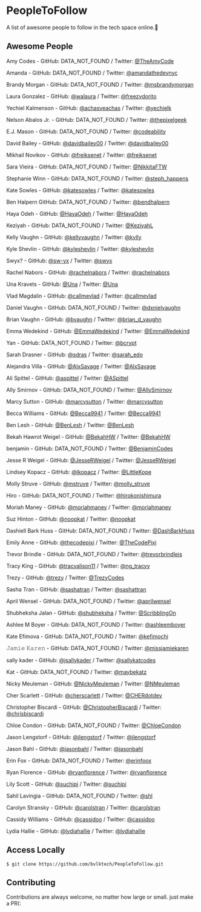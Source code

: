 # PeopleToFollow
A list of awesome people to follow in the tech space online.🎉

## Awesome People
Amy Codes - GitHub: DATA_NOT_FOUND / Twitter: [@TheAmyCode](https://Twitter.com/TheAmyCode)

Amanda - GitHub: DATA_NOT_FOUND / Twitter: [@amandathedevnyc](https://Twitter.com/amandathedevnyc)

Brandy Morgan - GitHub: DATA_NOT_FOUND / Twitter: [@msbrandymorgan](https://Twitter.com/msbrandymorgan)

Laura Gonzalez - GitHub: [@walaura](https://github.com/walaura) / Twitter: [@freezydorito](https://Twitter.com/freezydorito)

Yechiel Kalmenson - GitHub: [@achasveachas](https://github.com/achasveachas) / Twitter: [@yechielk](https://Twitter.com/yechielk)

Nelson Abalos Jr. - GitHub: DATA_NOT_FOUND / Twitter: [@thepixelgeek](https://Twitter.com/thepixelgeek)

E.J. Mason - GitHub: DATA_NOT_FOUND / Twitter: [@codeability](https://Twitter.com/codeability)

David Bailey - GitHub: [@davidbailey00](https://github.com/davidbailey00) / Twitter: [@davidbailey00](https://Twitter.com/davidbailey00)

Mikhail Novikov - GitHub: [@freiksenet](https://github.com/freiksenet) / Twitter: [@freiksenet](https://Twitter.com/freiksenet)

Sara Vieira - GitHub: DATA_NOT_FOUND / Twitter: [@NikkitaFTW](https://Twitter.com/NikkitaFTW)

Stephanie Winn - GitHub: DATA_NOT_FOUND / Twitter: [@steph_happens](https://Twitter.com/steph_happens)

Kate Sowles - GitHub: [@katesowles](https://github.com/katesowles) / Twitter: [@katesowles](https://Twitter.com/katesowles)

Ben Halpern GitHub: DATA_NOT_FOUND / Twitter: [@bendhalpern](https://Twitter.com/bendhalpern)

Haya Odeh - GitHub: [@HayaOdeh](https://github.com/HayaOdeh) / Twitter: [@HayaOdeh](https://Twitter.com/HayaOdeh)

Keziyah - GitHub: DATA_NOT_FOUND / Twitter: [@KeziyahL](https://Twitter.com/KeziyahL)

Kelly Vaughn - GitHub: [@kellyvaughn](https://github.com/kellyvaughn) / Twitter: [@kvlly](https://Twitter.com/kvlly)

Kyle Shevlin - GitHub: [@kyleshevlin](https://github.com/kyleshevlin) / Twitter: [@kyleshevlin](https://Twitter.com/kyleshevlin)

Swyx? - GitHub: [@sw-yx](https://github.com/sw-yx) / Twitter: [@swyx](https://Twitter.com/swyx)

Rachel Nabors - GitHub: [@rachelnabors](https://Twitter.com/rachelnabors) / Twitter: [@rachelnabors](https://Twitter.com/rachelnabors)

Una Kravets - GitHub: [@Una](https://github.com/una) / Twitter: [@Una](https://Twitter.com/Una)

Vlad Magdalin - GitHub: [@callmevlad](https://github.com/callmevlad) / Twitter: [@callmevlad](https://Twitter.com/callmevlad)

Daniel Vaughn - GitHub: DATA_NOT_FOUND / Twitter: [@dxnielvaughn](https://Twitter.com/dxnielvaughn)

Brian Vaughn - GitHub: [@bvaughn](https://github.com/bvaughn) / Twitter: [@brian_d_vaughn](https://Twitter.com/brian_d_vaughn)

Emma Wedekind - GitHub: [@EmmaWedekind](https://github.com/EmmaWedekind) / Twitter: [@EmmaWedekind](https://Twitter.com/EmmaWedekind)

Yan - GitHub: DATA_NOT_FOUND / Twitter: [@bcrypt](https://Twitter.com/bcrypt)

Sarah Drasner - GitHub: [@sdras](https://github.com/sdras) / Twitter: [@sarah_edo](https://Twitter.com/sarah_edo)

Alejandra Villa - GitHub: [@AlxSavage](https://github.com/AlxSavage) / Twitter: [@AlxSavage](https://Twitter.com/AlxSavage)

Ali Spittel - GitHub: [@aspittel](https://github.com/aspittel) / Twitter: [@ASpittel](https://Twitter.com/ASpittel)

Ally Smirnov - GitHub: DATA_NOT_FOUND / Twitter: [@AllySmirnov](https://Twitter.com/AllySmirnov)

Marcy Sutton - GitHub: [@marcysutton](https://github.com/marcysutton) / Twitter: [@marcysutton](https://Twitter.com/marcysutton)

Becca Williams - GitHub: [@Becca9941](https://github.com/Becca9941) / Twitter: [@Becca9941](https://Twitter.com/Becca9941)

Ben Lesh - GitHub: [@BenLesh](https://github.com/BenLesh) / Twitter: [@BenLesh](https://Twitter.com/BenLesh)

Bekah Hawrot Weigel - GitHub: [@BekahHW](https://github.com/BekahHW) / Twitter: [@BekahHW](https://Twitter.com/BekahHW)

benjamin - GitHub: DATA_NOT_FOUND / Twitter: [@BenjaminCodes](https://Twitter.com/BenjaminCodes)

Jesse R Weigel - GitHub: [@JesseRWeigel](https://github.com/JesseRWeigel) / Twitter: [@JesseRWeigel](https://Twitter.com/JesseRWeigel)

Lindsey Kopacz - GitHub: [@lkopacz](https://github.com/lkopacz) / Twitter: [@LittleKope](https://Twitter.com/LittleKope)

Molly Struve - GitHub: [@mstruve](https://github.com/mstruve) / Twitter: [@molly_struve](https://Twitter.com/molly_struve)

Hiro - GitHub: DATA_NOT_FOUND / Twitter: [@hirokonishimura](https://Twitter.com/hirokonishimura)

Moriah Maney - GitHub: [@moriahmaney](https://github.com/moriahmaney) / Twitter: [@moriahmaney](https://Twitter.com/moriahmaney)

Suz Hinton - GitHub: [@noopkat](https://github.com/noopkat) / Twitter: [@noopkat](https://Twitter.com/noopkat)

Dashiell Bark Huss - GitHub: DATA_NOT_FOUND / Twitter: [@DashBarkHuss](https://Twitter.com/DashBarkHuss)

Emily Anne - GitHub: [@thecodepixi](https://github.com/thecodepixi) / Twitter: [@TheCodePixi](https://Twitter.com/TheCodePixi)

Trevor Brindle - GitHub: DATA_NOT_FOUND / Twitter: [@trevorbrindlejs](https://Twitter.com/trevorbrindlejs)

Tracy King - GitHub: [@tracyalison11](https://github.com/tracyalison11) / Twitter: [@ng_tracyy](https://Twitter.com/ng_tracyy)

Trezy - GitHub: [@trezy](https://github.com/trezy) / Twitter: [@TrezyCodes](https://Twitter.com/TrezyCodes)

Sasha Tran - GitHub: [@sashatran](https://github.com/sashatran) / Twitter: [@sashattran](https://Twitter.com/sashattran)

April Wensel - GitHub: DATA_NOT_FOUND / Twitter: [@aprilwensel](https://Twitter.com/aprilwensel)

Shubheksha Jalan - GitHub: [@shubheksha](https://github.com/shubheksha) / Twitter: [@ScribblingOn](https://Twitter.com/ScribblingOn)

Ashlee M Boyer - GitHub: DATA_NOT_FOUND / Twitter: [@ashleemboyer](https://Twitter.com/ashleemboyer)

Kate Efimova - GitHub: DATA_NOT_FOUND / Twitter: [@kefimochi](https://Twitter.com/kefimochi)

𝙹𝚊𝚖𝚒𝚎 𝙺𝚊𝚛𝚎𝚗 - GitHub: DATA_NOT_FOUND / Twitter: [@missjamiekaren](https://Twitter.com/missjamiekaren)

sally kader - GitHub: [@jsallykader](https://github.com/jsallykader) / Twitter: [@sallykatcodes](https://Twitter.com/sallykatcodes)

Kat - GitHub: DATA_NOT_FOUND / Twitter: [@maybekatz](https://Twitter.com/maybekatz)

Nicky Meuleman - GitHub: [@NickyMeuleman](https://github.com/NickyMeuleman) / Twitter: [@NMeuleman](https://Twitter.com/NMeuleman)

Cher Scarlett - GitHub: [@cherscarlett](https://github.com/cherscarlett) / Twitter: [@CHERdotdev](https://Twitter.com/CHERdotdev)

Christopher Biscardi - GitHub: [@ChristopherBiscardi](https://github.com/ChristopherBiscardi) / Twitter: [@chrisbiscardi](https://Twitter.com/chrisbiscardi)

Chloe Condon - GitHub: DATA_NOT_FOUND / Twitter: [@ChloeCondon](https://Twitter.com/ChloeCondon)

Jason Lengstorf - GitHub: [@jlengstorf](https://github.com/jlengstorf) / Twitter: [@jlengstorf](https://Twitter.com/jlengstorf)

Jason Bahl - GitHub: [@jasonbahl](https://github.com/jasonbahl) / Twitter: [@jasonbahl](https://Twitter.com/jasonbahl)

Erin Fox - GitHub: DATA_NOT_FOUND / Twitter: [@erinfoox](https://Twitter.com/erinfoox)

Ryan Florence - GitHub: [@ryanflorence](https://github.com/ryanflorence) / Twitter: [@ryanflorence](https://Twitter.com/ryanflorence)

Lily Scott - GitHub: [@suchipi](https://github.com/suchipi) / Twitter: [@suchipi](https://Twitter.com/suchipi)

Sahil Lavingia - GitHub: DATA_NOT_FOUND / Twitter: [@shl](https://Twitter.com/shl)

Carolyn Stransky - GitHub: [@carolstran](https://github.com/carolstran) / Twitter: [@carolstran](https://Twitter.com/carolstran)
 
Cassidy Williams - GitHub: [@cassidoo](https://github.com/cassidoo) / Twitter: [@cassidoo](https://Twitter.com/cassidoo)

Lydia Hallie - GitHub: [@lydiahallie](https://github.com/lydiahallie) / Twitter: [@lydiahallie](https://Twitter.com/lydiahallie)

## Access Locally
```
$ git clone https://github.com/bvlktech/PeopleToFollow.git
```

## Contributing
Contributions are always welcome, no matter how large or small. just make a PR(: